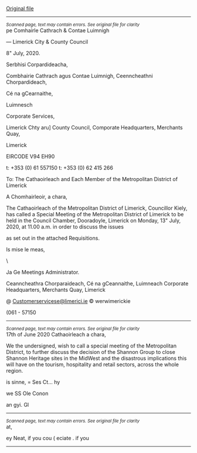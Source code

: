 [Original file](https://www.limerick.ie/sites/default/files/media/documents/2020-07/agenda-special-meeting-13-07-2020.pdf)

---
*<small>Scanned page, text may contain errors. See original file for clarity</small>*  
pe Comhairle Cathrach
& Contae Luimnigh

— Limerick City
& County Council

8" July, 2020.

Serbhisi Corpardideacha,

Combhairie Cathrach agus Contae Luimnigh,
Ceenncheathni Chorpardideach,

Cé na gCearnaithe,

Luimnesch

Corporate Services,

Limerick Chty aru] County Council,
Comporate Headquarters,
Merchants Quay,

Limerick

EIRCODE V94 EH90

t: +353 (0) 61 557150
t: +353 (0) 62 415 266

To: The Cathaoirleach and Each Member of the Metropolitan District of Limerick

A Chomhairleoir, a chara,

The Cathaoirleach of the Metropolitan District of Limerick, Councillor Kiely, has called a
Special Meeting of the Metropolitan District of Limerick to be held in the Council Chamber,
Dooradoyle, Limerick on Monday, 13" July, 2020, at 11.00 a.m. in order to discuss the issues

as set out in the attached Requisitions.

Is mise le meas,

\

Ja Ge
Meetings Administrator.

Ceanncheathra Chorparaideach, Cé na gCeannaithe, Luimneach
Corporate Headquarters, Merchants Quay, Limerick

@ Customerservicese@limerici.ie
© werwimerickie

(061 - 57150


---
*<small>Scanned page, text may contain errors. See original file for clarity</small>*  
17th of June 2020
Cathaoirleach a chara,

We the undersigned, wish to call a special meeting of the Metropolitan District, to further
discuss the decision of the Shannon Group to close Shannon Heritage sites in the
MidWest and the disastrous implications this will have on the tourism, hospitality and
retail sectors, across the whole region.

is sinne, = Ses
Ct... hy

we SS
Ole Conon

an gyi. Gl


---
*<small>Scanned page, text may contain errors. See original file for clarity</small>*  
at,

ey
Neat, if you cou (
eciate . if you



---
